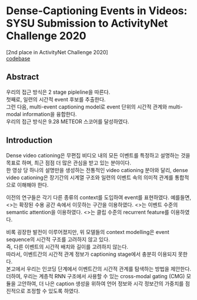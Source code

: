 # Dense-Captioning Events in Videos: SYSU Submission to ActivityNet Challenge 2020

[2nd place in ActivityNet Challenge 2020]  
[codebase](https://github.com/ttengwang/dense-video-captioning-pytorch)  

## Abstract
우리의 접근 방식은 2 stage pipleline을 따른다.  
첫째로, 일련의 시간적 event 후보를 추출한다.  
그런 다음, multi-event captioning model로 event 단위의 시간적 관계와 multi-modal information을 융합한다.  
우리의 접근 방식은 9.28 METEOR 스코어를 달성하였다.  

## Introduction
Dense video cationing은 무편집 비디오 내의 모든 이벤트를 특정하고 설명하는 것을 목표로 하며, 최근 점점 더 많은 관심을 받고 있는 분야이다.  
한 영상 당 하나의 설명만을 생성하는 전통적인 video cationing 분야와 달리, dense video cationing은 장기간의 시계열 구조와 일련의 이벤트 속의 의미적 관계를 통합적으로 이해해야 한다.  

이전의 연구들은 각기 다른 종류의 context를 도입하여 event를 표현하였다. 예를들면, <>는 확장된 수용 공간 속에서 이웃하는 구간을 이용하였다. <>는 이벤트 수준의 semantic attention을 이용하였다.  <>는 클립 수준의 recurrent feature를 이용하였다.  

비록 굉장한 발전이 이루어졌지만, 위 모델들의 context modelling은 event sequence의 시간적 구조를 고려하지 않고 있다.  
즉, 다른 이벤트의 시간적 배치와 길이를 고려하지 않는다.  
따라서, 이벤트간의 시간적 관계 정보가 captioning stage에서 충분히 이용되지 못한다.  
본고에서 우리는 인코딩 단계에서 이벤트간의 시간적 관계를 탐색하는 방법을 제안한다.  
더하여, 우리는 계층적 RNN 구조에서 사용할 수 있는 cross-modal gating (CMG) 모듈을 고안하여, 더 나은 caption 생성을 위하여 언어 정보와 시각 정보간의 가중치를 점진적으로 조정할 수 있도록 하였다.   
